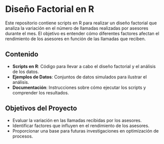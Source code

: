 # Diseño Factorial en R

Este repositorio contiene scripts en R para realizar un diseño factorial que analiza la variación en el número de llamadas realizadas por asesores durante el mes. El objetivo es entender cómo diferentes factores afectan el rendimiento de los asesores en función de las llamadas que reciben.

## Contenido

- **Scripts en R**: Código para llevar a cabo el diseño factorial y el análisis de los datos.
- **Ejemplos de Datos**: Conjuntos de datos simulados para ilustrar el análisis.
- **Documentación**: Instrucciones sobre cómo ejecutar los scripts y comprender los resultados.

## Objetivos del Proyecto

- Evaluar la variación en las llamadas recibidas por los asesores.
- Identificar factores que influyen en el rendimiento de los asesores.
- Proporcionar una base para futuras investigaciones en optimización de procesos.
